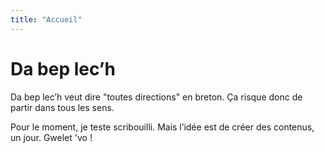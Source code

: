 ```yaml
---
title: "Accueil"
---
```

# Da bep lec’h

Da bep lec’h veut dire "toutes directions" en breton. Ça risque donc de partir dans tous les sens.

Pour le moment, je teste scribouilli. Mais l’idée est de créer des contenus, un jour. Gwelet 'vo ! 